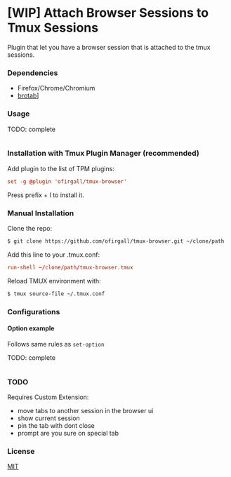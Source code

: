 # [WIP] Attach Browser Sessions to Tmux Sessions

Plugin that let you have a browser session that is attached to the tmux sessions.

### Dependencies

* Firefox/Chrome/Chromium
* [brotab](https://https://github.com/balta2ar/brotab)]

### Usage

TODO: complete
```tmux.conf
```

### Installation with Tmux Plugin Manager (recommended)

Add plugin to the list of TPM plugins:

```tmux.conf
set -g @plugin 'ofirgall/tmux-browser'
```

Press prefix + I to install it.

### Manual Installation

Clone the repo:

```bash
$ git clone https://github.com/ofirgall/tmux-browser.git ~/clone/path
```

Add this line to your .tmux.conf:

```tmux.conf
run-shell ~/clone/path/tmux-browser.tmux
```

Reload TMUX environment with:

```bash
$ tmux source-file ~/.tmux.conf
```

### Configurations

#### Option example

Follows same rules as `set-option`

TODO: complete

```tmux.conf
```

### TODO

Requires Custom Extension:
* move tabs to another session in the browser ui
* show current session
* pin the tab with dont close
* prompt are you sure on special tab

### License

[MIT](LICENSE)
